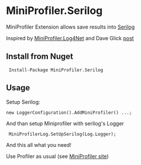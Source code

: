 # MiniProfiler.Serilog

MiniProfiler Extension allows save results into <a href="https://serilog.net/" target="_blank">Serilog</a>

Inspired by <a href="https://github.com/SvyatSlav/MiniProfiler.Log4Net" target="_blank">MiniProfiler.Log4Net</a> and  Dave Glick [post](https://daveaglick.com/posts/easy-performance-and-query-logging-in-aspnet-with-serilog-and-miniprofiler)

## Install from Nuget

```
 Install-Package MiniProfiler.Serilog 
```

## Usage
Setup Serilog:

```cSharp
new LoggerConfiguration().AddMiniProfiler() ...;
```

And than setup Miniprofiler with serilog's Logger

```cSharp
 MiniProfilerLog.SetUpSerilog(Log.Logger);
 ```
 
And this all what you need!

Use Profiler as usual (see [MiniProfiler site](http://miniprofiler.com/)) 